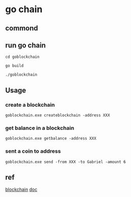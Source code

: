 # go chain


## commond

## run go chain 

`cd goblockchain`

`go build`

`./goblockchain`

## Usage

### create a blockchain

`goblockchain.exe createblockchain -address XXX`

### get balance in a blockchain

`goblockchain.exe getbalance -address XXX`

### sent a coin to address

`goblockchain.exe send -from XXX -to Gabriel -amount 6`

## ref

[blockchain](https://github.com/Jeiwan/blockchain_go)
[doc](https://jeiwan.cc/posts/building-blockchain-in-go-part-1/)